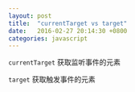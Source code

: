 ```yaml
---
layout: post
title:  "currentTarget vs target"
date:   2016-02-27 20:14:30 +0800
categories: javascript
---
```


`currentTarget` 获取监听事件的元素

`target` 获取触发事件的元素
